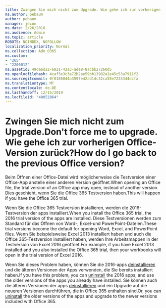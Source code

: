```yaml
---
title: Zwingen Sie mich nicht zum Upgrade. Wie gehe ich zur vorherigen Office-Version zurück?
ms.author: pebaum
author: pebaum
manager: jecon
ms.date: 2/26/2018
ms.audience: Admin
ms.topic: article
ROBOTS: NOINDEX, NOFOLLOW
localization_priority: Normal
ms.collection: Adm_O365
ms.custom:
- "265"
- "2200012"
ms.assetid: 49da6d22-6821-42a3-ade8-8acbb27260d5
ms.openlocfilehash: 4caf3e3c3a72b2ae59bb13982a2e45c53a7911f2
ms.sourcegitcommit: 0f0186044a3597e42ad14c32ca58e7224344dcfa
ms.translationtype: MT
ms.contentlocale: de-DE
ms.lasthandoff: 12/15/2019
ms.locfileid: "40052864"
---
```

# <a name="dont-force-me-to-upgrade-how-do-i-go-back-to-the-previous-office-version"></a><span data-ttu-id="02b06-103">Zwingen Sie mich nicht zum Upgrade.</span><span class="sxs-lookup"><span data-stu-id="02b06-103">Don't force me to upgrade.</span></span> <span data-ttu-id="02b06-104">Wie gehe ich zur vorherigen Office-Version zurück?</span><span class="sxs-lookup"><span data-stu-id="02b06-104">How do I go back to the previous Office version?</span></span>

<span data-ttu-id="02b06-105">Beim Öffnen einer Office-Datei wird möglicherweise die Testversion einer Office-App anstelle einer anderen Version geöffnet.</span><span class="sxs-lookup"><span data-stu-id="02b06-105">When opening an Office file, the trial version of an Office app may open, instead of another version.</span></span> <span data-ttu-id="02b06-106">Dies geschieht, wenn Sie die Office 365 Testversion haben.</span><span class="sxs-lookup"><span data-stu-id="02b06-106">This will happen if you have the Office 365 trial.</span></span>
  
<span data-ttu-id="02b06-107">Wenn Sie die Office 365 Testversion installieren, werden die 2016-Testversion der apps installiert.</span><span class="sxs-lookup"><span data-stu-id="02b06-107">When you install the Office 365 trial, the 2016 trial version of the apps are installed.</span></span> <span data-ttu-id="02b06-108">Diese Testversionen werden zum Standard für das Öffnen von Word-, Excel-und PowerPoint-Dateien.</span><span class="sxs-lookup"><span data-stu-id="02b06-108">These trial versions become the default for opening Word, Excel, and PowerPoint files.</span></span> <span data-ttu-id="02b06-109">Wenn Sie beispielsweise Excel 2013 installiert haben und auch die Office 365-Testversion installiert haben, werden Ihre Arbeitsmappen in der Testversion von Excel 2016 geöffnet.</span><span class="sxs-lookup"><span data-stu-id="02b06-109">For example, if you have Excel 2013 installed and you also installed the Office 365 trial, then your workbooks will open in the trial version of Excel 2016.</span></span>
  
<span data-ttu-id="02b06-110">Wenn Sie dieses Problem haben, können Sie die 2016-apps [deinstallieren](https://support.office.com/article/9dd49b83-264a-477a-8fcc-2fdf5dbf61d8.aspx) und die älteren Versionen der Apps verwenden, die Sie bereits installiert haben.</span><span class="sxs-lookup"><span data-stu-id="02b06-110">If you have this problem, you can [uninstall](https://support.office.com/article/9dd49b83-264a-477a-8fcc-2fdf5dbf61d8.aspx) the 2016 apps, and use the older versions of the apps you already have installed.</span></span> <span data-ttu-id="02b06-111">Sie können auch die älteren Versionen der apps [deinstallieren](https://support.office.com/article/9dd49b83-264a-477a-8fcc-2fdf5dbf61d8.aspx) und ein Upgrade auf die neueren Versionen durchführen, die in Office 365 enthalten sind.</span><span class="sxs-lookup"><span data-stu-id="02b06-111">Or, you can [uninstall](https://support.office.com/article/9dd49b83-264a-477a-8fcc-2fdf5dbf61d8.aspx) the older versions of the apps and upgrade to the newer versions included with Office 365.</span></span>
